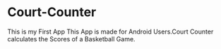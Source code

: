 # Court-Counter
This is my First App
This App is made for Android Users.Court Counter calculates the Scores of a Basketball Game.
